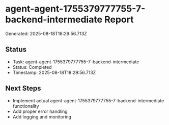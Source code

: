 # agent-agent-1755379777755-7-backend-intermediate Report

Generated: 2025-08-18T18:29:56.713Z

## Status
- Task: agent-agent-1755379777755-7-backend-intermediate
- Status: Completed
- Timestamp: 2025-08-18T18:29:56.713Z

## Next Steps
- Implement actual agent-agent-1755379777755-7-backend-intermediate functionality
- Add proper error handling
- Add logging and monitoring
